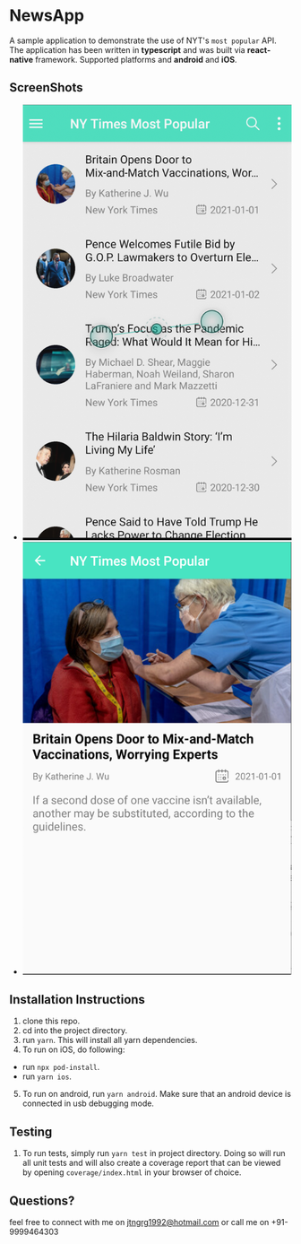 # NewsApp

A sample application to demonstrate the use of NYT's `most popular` API. The application has been written in **typescript** and was built via **react-native** framework.
Supported platforms and **android** and **iOS**.

## ScreenShots

- ![Listing Screen](/screenshots/ss1.png?raw=true)
- ![detail screen](/screenshots/ss2.png?raw=true)

## Installation Instructions

1. clone this repo.
2. cd into the project directory.
3. run `yarn`. This will install all yarn dependencies.
4. To run on iOS, do following:

- run `npx pod-install`.
- run `yarn ios`.

5. To run on android, run `yarn android`. Make sure that an android device is connected in usb debugging mode.

## Testing

1. To run tests, simply run `yarn test` in project directory.
   Doing so will run all unit tests and will also create a coverage report that can be viewed by opening `coverage/index.html` in your browser of choice.

## Questions?

feel free to connect with me on jtngrg1992@hotmail.com or call me on +91-9999464303
